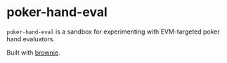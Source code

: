 poker-hand-eval
===============

`poker-hand-eval` is a sandbox for experimenting with EVM-targeted 
poker hand evaluators.

Built with [brownie](https://github.com/eth-brownie/brownie).